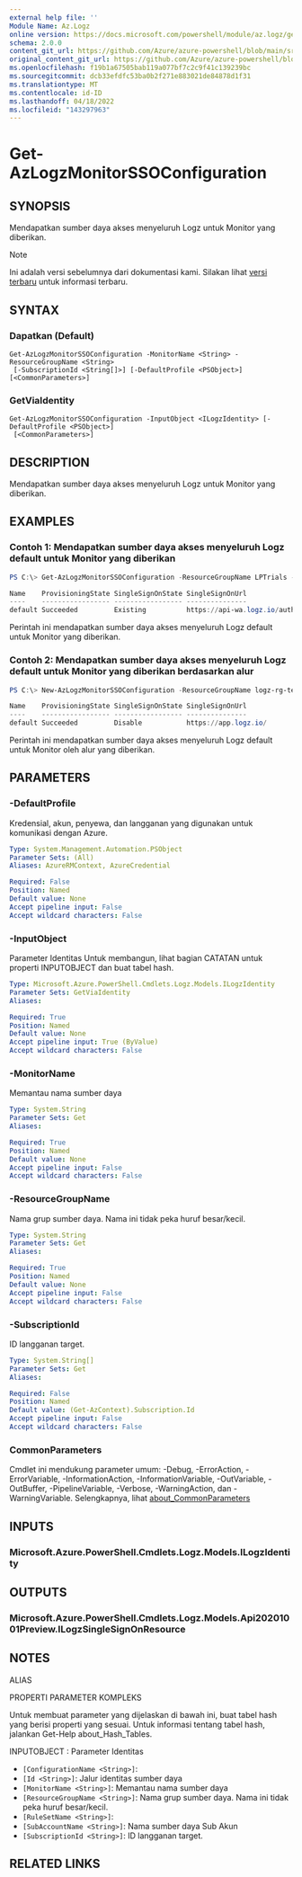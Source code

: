 ```yaml
---
external help file: ''
Module Name: Az.Logz
online version: https://docs.microsoft.com/powershell/module/az.logz/get-azlogzmonitorssoconfiguration
schema: 2.0.0
content_git_url: https://github.com/Azure/azure-powershell/blob/main/src/Logz/help/Get-AzLogzMonitorSSOConfiguration.md
original_content_git_url: https://github.com/Azure/azure-powershell/blob/main/src/Logz/help/Get-AzLogzMonitorSSOConfiguration.md
ms.openlocfilehash: f19b1a67505bab119a077bf7c2c9f41c139239bc
ms.sourcegitcommit: dcb33efdfc53ba0b2f271e883021de84878d1f31
ms.translationtype: MT
ms.contentlocale: id-ID
ms.lasthandoff: 04/18/2022
ms.locfileid: "143297963"
---
```

# Get-AzLogzMonitorSSOConfiguration

## SYNOPSIS
Mendapatkan sumber daya akses menyeluruh Logz untuk Monitor yang diberikan.

> [!NOTE]
>Ini adalah versi sebelumnya dari dokumentasi kami. Silakan lihat [versi terbaru](/powershell/module/az.logz/get-azlogzmonitorssoconfiguration) untuk informasi terbaru.

## SYNTAX

### Dapatkan (Default)
```
Get-AzLogzMonitorSSOConfiguration -MonitorName <String> -ResourceGroupName <String>
 [-SubscriptionId <String[]>] [-DefaultProfile <PSObject>] [<CommonParameters>]
```

### GetViaIdentity
```
Get-AzLogzMonitorSSOConfiguration -InputObject <ILogzIdentity> [-DefaultProfile <PSObject>]
 [<CommonParameters>]
```

## DESCRIPTION
Mendapatkan sumber daya akses menyeluruh Logz untuk Monitor yang diberikan.

## EXAMPLES

### Contoh 1: Mendapatkan sumber daya akses menyeluruh Logz default untuk Monitor yang diberikan
```powershell
PS C:\> Get-AzLogzMonitorSSOConfiguration -ResourceGroupName LPTrials -MonitorName lpatlogz

Name    ProvisioningState SingleSignOnState SingleSignOnUrl                                ResourceGroupName
----    ----------------- ----------------- ---------------                                -----------------
default Succeeded         Existing          https://api-wa.logz.io/auth/azure/325420/login LPTrials
```

Perintah ini mendapatkan sumber daya akses menyeluruh Logz default untuk Monitor yang diberikan.

### Contoh 2: Mendapatkan sumber daya akses menyeluruh Logz default untuk Monitor yang diberikan berdasarkan alur
```powershell
PS C:\> New-AzLogzMonitorSSOConfiguration -ResourceGroupName logz-rg-test -MonitorName pwsh-logz04 | Get-AzLogzMonitorSSOConfiguration

Name    ProvisioningState SingleSignOnState SingleSignOnUrl             ResourceGroupName
----    ----------------- ----------------- ---------------             -----------------
default Succeeded         Disable           https://app.logz.io/        logz-rg-test
```

Perintah ini mendapatkan sumber daya akses menyeluruh Logz default untuk Monitor oleh alur yang diberikan.

## PARAMETERS

### -DefaultProfile
Kredensial, akun, penyewa, dan langganan yang digunakan untuk komunikasi dengan Azure.

```yaml
Type: System.Management.Automation.PSObject
Parameter Sets: (All)
Aliases: AzureRMContext, AzureCredential

Required: False
Position: Named
Default value: None
Accept pipeline input: False
Accept wildcard characters: False
```

### -InputObject
Parameter Identitas Untuk membangun, lihat bagian CATATAN untuk properti INPUTOBJECT dan buat tabel hash.

```yaml
Type: Microsoft.Azure.PowerShell.Cmdlets.Logz.Models.ILogzIdentity
Parameter Sets: GetViaIdentity
Aliases:

Required: True
Position: Named
Default value: None
Accept pipeline input: True (ByValue)
Accept wildcard characters: False
```

### -MonitorName
Memantau nama sumber daya

```yaml
Type: System.String
Parameter Sets: Get
Aliases:

Required: True
Position: Named
Default value: None
Accept pipeline input: False
Accept wildcard characters: False
```

### -ResourceGroupName
Nama grup sumber daya.
Nama ini tidak peka huruf besar/kecil.

```yaml
Type: System.String
Parameter Sets: Get
Aliases:

Required: True
Position: Named
Default value: None
Accept pipeline input: False
Accept wildcard characters: False
```

### -SubscriptionId
ID langganan target.

```yaml
Type: System.String[]
Parameter Sets: Get
Aliases:

Required: False
Position: Named
Default value: (Get-AzContext).Subscription.Id
Accept pipeline input: False
Accept wildcard characters: False
```

### CommonParameters
Cmdlet ini mendukung parameter umum: -Debug, -ErrorAction, -ErrorVariable, -InformationAction, -InformationVariable, -OutVariable, -OutBuffer, -PipelineVariable, -Verbose, -WarningAction, dan -WarningVariable. Selengkapnya, lihat [about_CommonParameters](http://go.microsoft.com/fwlink/?LinkID=113216)

## INPUTS

### Microsoft.Azure.PowerShell.Cmdlets.Logz.Models.ILogzIdentity

## OUTPUTS

### Microsoft.Azure.PowerShell.Cmdlets.Logz.Models.Api20201001Preview.ILogzSingleSignOnResource

## NOTES

ALIAS

PROPERTI PARAMETER KOMPLEKS

Untuk membuat parameter yang dijelaskan di bawah ini, buat tabel hash yang berisi properti yang sesuai. Untuk informasi tentang tabel hash, jalankan Get-Help about_Hash_Tables.


INPUTOBJECT <ILogzIdentity>: Parameter Identitas
  - `[ConfigurationName <String>]`: 
  - `[Id <String>]`: Jalur identitas sumber daya
  - `[MonitorName <String>]`: Memantau nama sumber daya
  - `[ResourceGroupName <String>]`: Nama grup sumber daya. Nama ini tidak peka huruf besar/kecil.
  - `[RuleSetName <String>]`: 
  - `[SubAccountName <String>]`: Nama sumber daya Sub Akun
  - `[SubscriptionId <String>]`: ID langganan target.

## RELATED LINKS

